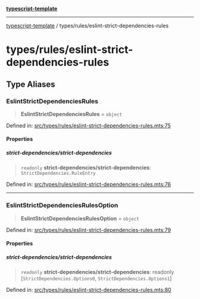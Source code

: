 [**typescript-template**](../../README.md)

---

[typescript-template](../../README.md) / types/rules/eslint-strict-dependencies-rules

# types/rules/eslint-strict-dependencies-rules

## Type Aliases

### EslintStrictDependenciesRules

> **EslintStrictDependenciesRules** = `object`

Defined in: [src/types/rules/eslint-strict-dependencies-rules.mts:75](https://github.com/noshiro-pf/eslint-config-typed/blob/main/src/types/rules/eslint-strict-dependencies-rules.mts#L75)

#### Properties

##### strict-dependencies/strict-dependencies

> `readonly` **strict-dependencies/strict-dependencies**: `StrictDependencies.RuleEntry`

Defined in: [src/types/rules/eslint-strict-dependencies-rules.mts:76](https://github.com/noshiro-pf/eslint-config-typed/blob/main/src/types/rules/eslint-strict-dependencies-rules.mts#L76)

---

### EslintStrictDependenciesRulesOption

> **EslintStrictDependenciesRulesOption** = `object`

Defined in: [src/types/rules/eslint-strict-dependencies-rules.mts:79](https://github.com/noshiro-pf/eslint-config-typed/blob/main/src/types/rules/eslint-strict-dependencies-rules.mts#L79)

#### Properties

##### strict-dependencies/strict-dependencies

> `readonly` **strict-dependencies/strict-dependencies**: readonly \[`StrictDependencies.Options0`, `StrictDependencies.Options1`\]

Defined in: [src/types/rules/eslint-strict-dependencies-rules.mts:80](https://github.com/noshiro-pf/eslint-config-typed/blob/main/src/types/rules/eslint-strict-dependencies-rules.mts#L80)
